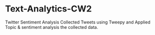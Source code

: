 # Text-Analytics-CW2
Twitter Sentiment Analysis
Collected Tweets using Tweepy and Applied Topic & sentiment analysis the collected data.
